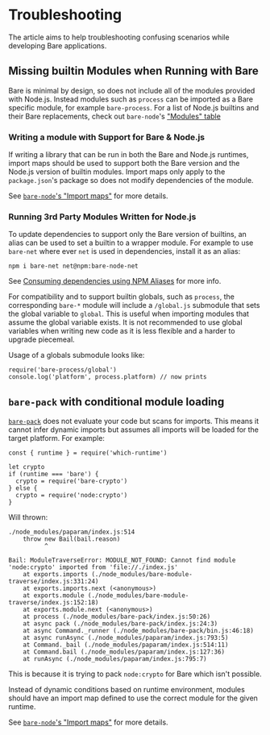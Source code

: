 # Troubleshooting

The article aims to help troubleshooting confusing scenarios while developing Bare applications.

## Missing builtin Modules when Running with Bare

Bare is minimal by design, so does not include all of the modules provided with Node.js. Instead modules such as `process` can be imported as a Bare specific module, for example `bare-process`. For a list of Node.js builtins and their Bare replacements, check out `bare-node`'s ["Modules" table](https://github.com/holepunchto/bare-node?tab=readme-ov-file#modules)

### Writing a module with Support for Bare & Node.js

If writing a library that can be run in both the Bare and Node.js runtimes, import maps should be used to support both the Bare version and the Node.js version of builtin modules. Import maps only apply to the `package.json`'s package so does not modify dependencies of the module.

See [`bare-node`'s "Import maps"](https://github.com/holepunchto/bare-node?tab=readme-ov-file#import-maps) for more details.

### Running 3rd Party Modules Written for Node.js

To update dependencies to support only the Bare version of builtins, an alias can be used to set a builtin to a wrapper module. For example to use `bare-net` where ever `net` is used in dependencies, install it as an alias:

```
npm i bare-net net@npm:bare-node-net
```

See [Consuming dependencies using NPM Aliases](./nodejs-compatibility-with-bare.md#consuming-dependencies-using-npm-aliases) for more info.

For compatibility and to support builtin globals, such as `process`, the corresponding `bare-*` module will include a `/global.js` submodule that sets the global variable to `global`. This is useful when importing modules that assume the global variable exists. It is not recommended to use global variables when writing new code as it is less flexible and a harder to upgrade piecemeal.

Usage of a globals submodule looks like:

```
require('bare-process/global')
console.log('platform', process.platform) // now prints
```

## `bare-pack` with conditional module loading

[`bare-pack`](https://github.com/holepunchto/bare-pack) does not evaluate your code but scans for imports. This means it cannot infer dynamic imports but assumes all imports will be loaded for the target platform. For example:

```
const { runtime } = require('which-runtime')

let crypto
if (runtime === 'bare') {
  crypto = require('bare-crypto')
} else {
  crypto = require('node:crypto')
}
```

Will thrown:

```
./node_modules/paparam/index.js:514
    throw new Bail(bail.reason)
          ^

Bail: ModuleTraverseError: MODULE_NOT_FOUND: Cannot find module 'node:crypto' imported from 'file://./index.js'
    at exports.imports (./node_modules/bare-module-traverse/index.js:331:24)
    at exports.imports.next (<anonymous>)
    at exports.module (./node_modules/bare-module-traverse/index.js:152:18)
    at exports.module.next (<anonymous>)
    at process (./node_modules/bare-pack/index.js:50:26)
    at async pack (./node_modules/bare-pack/index.js:24:3)
    at async Command._runner (./node_modules/bare-pack/bin.js:46:18)
    at async runAsync (./node_modules/paparam/index.js:793:5)
    at Command._bail (./node_modules/paparam/index.js:514:11)
    at Command.bail (./node_modules/paparam/index.js:127:36)
    at runAsync (./node_modules/paparam/index.js:795:7)
```

This is because it is trying to pack `node:crypto` for Bare which isn't possible.

Instead of dynamic conditions based on runtime environment, modules should have an import map defined to use the correct module for the given runtime.

See [`bare-node`'s "Import maps"](https://github.com/holepunchto/bare-node?tab=readme-ov-file#import-maps) for more details.
